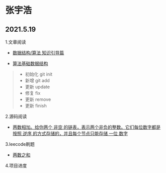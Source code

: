 # 张宇浩
## 2021.5.19
1.文章阅读
* [数据结构/算法 知识引导篇](https://juejin.cn/post/6962340540822061070)

* [算法基础数据结构](https://juejin.cn/post/6960460126796906532)
>* 初始化 git init
>* 新增 git add 
>* 更新 update
>* 修复 fix
>* 更新 remove
>* 更新 finish

   2.源码阅读

 * [两数相加。给你两个 非空 的链表，表示两个非负的整数。它们每位数字都是按照 逆序 的方式存储的，并且每个节点只能存储 一位 数字](https://blog.csdn.net/qq_41389482/article/details/11217142)

 3.leecode刷题

 * [两数之和](https://leetcode-cn.com/problems/two-sum/)

4.项目进度





